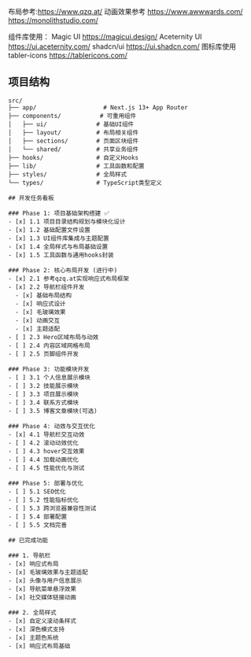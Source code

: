 布局参考:<https://www.qzq.at/>
动画效果参考 <https://www.awwwards.com/> <https://monolithstudio.com/>

组件库使用：
Magic UI
<https://magicui.design/>
Aceternity UI
<https://ui.aceternity.com/>
shadcn/ui
<https://ui.shadcn.com/>
图标库使用
tabler-icons
<https://tablericons.com/>

## 项目结构

```
src/
├── app/                   # Next.js 13+ App Router
├── components/           # 可重用组件
│   ├── ui/              # 基础UI组件
│   ├── layout/          # 布局相关组件
│   ├── sections/        # 页面区块组件
│   └── shared/          # 共享业务组件
├── hooks/               # 自定义Hooks
├── lib/                 # 工具函数和配置
├── styles/              # 全局样式
└── types/               # TypeScript类型定义

## 开发任务看板

### Phase 1: 项目基础架构搭建 ✅
- [x] 1.1 项目目录结构规划与模块化设计
- [x] 1.2 基础配置文件设置
- [x] 1.3 UI组件库集成与主题配置
- [x] 1.4 全局样式与布局基础设置
- [x] 1.5 工具函数与通用hooks封装

### Phase 2: 核心布局开发 (进行中)
- [x] 2.1 参考qzq.at实现响应式布局框架
- [x] 2.2 导航栏组件开发
  - [x] 基础布局结构
  - [x] 响应式设计
  - [x] 毛玻璃效果
  - [x] 动画交互
  - [x] 主题适配
- [ ] 2.3 Hero区域布局与动效
- [ ] 2.4 内容区域网格布局
- [ ] 2.5 页脚组件开发

### Phase 3: 功能模块开发
- [ ] 3.1 个人信息展示模块
- [ ] 3.2 技能展示模块
- [ ] 3.3 项目展示模块
- [ ] 3.4 联系方式模块
- [ ] 3.5 博客文章模块(可选)

### Phase 4: 动效与交互优化
- [x] 4.1 导航栏交互动效
- [ ] 4.2 滚动动效优化
- [ ] 4.3 hover交互效果
- [ ] 4.4 加载动画优化
- [ ] 4.5 性能优化与测试

### Phase 5: 部署与优化
- [ ] 5.1 SEO优化
- [ ] 5.2 性能指标优化
- [ ] 5.3 跨浏览器兼容性测试
- [ ] 5.4 部署配置
- [ ] 5.5 文档完善

## 已完成功能

### 1. 导航栏
- [x] 响应式布局
- [x] 毛玻璃效果与主题适配
- [x] 头像与用户信息展示
- [x] 导航菜单悬浮效果
- [x] 社交媒体链接动画

### 2. 全局样式
- [x] 自定义滚动条样式
- [x] 深色模式支持
- [x] 主题色系统
- [x] 响应式布局基础
